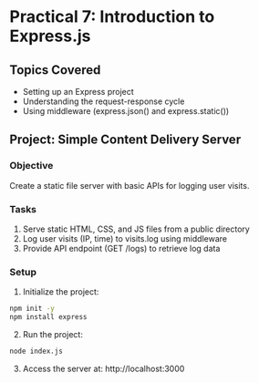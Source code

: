 # Practical 7: Introduction to Express.js

## Topics Covered
- Setting up an Express project
- Understanding the request-response cycle
- Using middleware (express.json() and express.static())

## Project: Simple Content Delivery Server

### Objective
Create a static file server with basic APIs for logging user visits.

### Tasks
1. Serve static HTML, CSS, and JS files from a public directory
2. Log user visits (IP, time) to visits.log using middleware
3. Provide API endpoint (GET /logs) to retrieve log data

### Setup
1. Initialize the project:
```bash
npm init -y
npm install express
```

2. Run the project:
```bash
node index.js
```

3. Access the server at: http://localhost:3000 